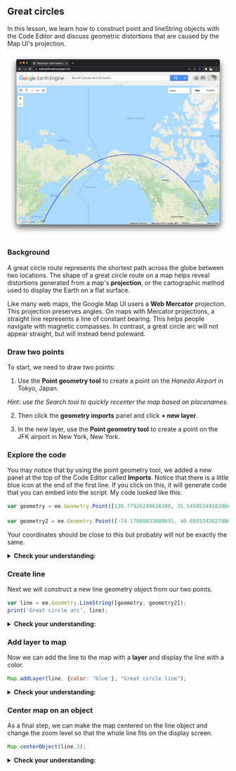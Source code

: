 ## Great circles  

In this lesson, we learn how to construct point and lineString objects with the Code Editor and discuss geometric distortions that are caused by the Map UI's projection.

![Great circle](images/greatCircle.png)

### Background  

A great circle route represents the shortest path across the globe between two locations. The shape of a great circle route on a map helps reveal distortions generated from a map's __projection__, or the cartographic method used to display the Earth on a flat surface.  

Like many web maps, the Google Map UI users a __Web Mercator__ projection. This projection preserves angles. On maps with Mercator projections, a straight line represents a line of constant bearing. This helps people navigate with magnetic compasses. In contrast, a great circle arc will not appear straight, but will instead bend poleward.     

### Draw two points  

To start, we need to draw two points:

1. Use the __Point geometry tool__ to create a point on the _Haneda Airport_ in Tokyo, Japan.

_Hint: use the Search tool to quickly recenter the map based on placenames._

2. Then click the __geometry imports__ panel and click __+ new layer__.  

3. In the new layer, use the __Point geometry tool__ to create a point on the JFK airport in New York, New York.  

### Explore the code  

You may notice that by using the point geometry tool, we added a new panel at the top of the Code Editor called __Imports__. Notice that there is a little blue icon at the end of the first line. If you click on this, it will generate code that you can embed into the script. My code looked like this:    

```js
var geometry = ee.Geometry.Point([139.77926249628308, 35.545853491820665]);

var geometry2 = ee.Geometry.Point([-74.17068033088691, 40.689334262788805]);
```

Your coordinates should be close to this but probably will not be exactly the same.

<details>
<summary><b>Check your understanding:</b></summary>
<br>
Use the following key terms to describe what this code does:
<br><br>
<li>variable
<li>object
<li>method
<li>arguments
<li>list
</details>

### Create line  

Next we will construct a new line geometry object from our two points.   

```js
var line = ee.Geometry.LineString([geometry, geometry2]);
print('Great circle arc', line);
```

<details>
<summary><b>Check your understanding:</b></summary>
<br>
Use the following key terms to describe what this code does:
<br><br>
<li>variable
<li>object
<li>method
<li>arguments
<li>list
</details>

### Add layer to map      

Now we can add the line to the map with a __layer__ and display the line with a color.

```js
Map.addLayer(line, {color: 'blue'}, "Great circle line");
```

<details>
<summary><b>Check your understanding:</b></summary>
<br>
<li> How many parameters does the Map.addLayer method take?
<br>
<li> What type of object is each parameter?
<br>
<li> What do you think each parameter does?  
</details>

### Center map on an object

As a final step, we can make the map centered on the line object and change the zoom level so that the whole line fits on the display screen.

```js
Map.centerObject(line,3);
```

<details>
<summary><b>Check your understanding:</b></summary>
<br>
<li> What do you think the number 3 represents as a parameter?  
</details>
